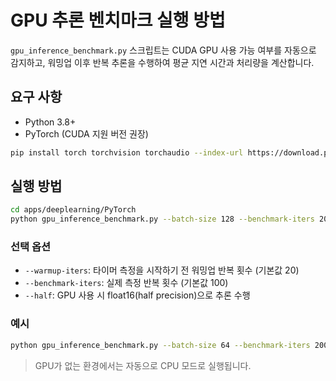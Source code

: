 # GPU 추론 벤치마크 실행 방법

`gpu_inference_benchmark.py` 스크립트는 CUDA GPU 사용 가능 여부를 자동으로 감지하고, 워밍업 이후 반복 추론을 수행하여 평균 지연 시간과 처리량을 계산합니다.

## 요구 사항
- Python 3.8+
- PyTorch (CUDA 지원 버전 권장)

```bash
pip install torch torchvision torchaudio --index-url https://download.pytorch.org/whl/cu118
```

## 실행 방법
```bash
cd apps/deeplearning/PyTorch
python gpu_inference_benchmark.py --batch-size 128 --benchmark-iters 200
```

### 선택 옵션
- `--warmup-iters`: 타이머 측정을 시작하기 전 워밍업 반복 횟수 (기본값 20)
- `--benchmark-iters`: 실제 측정 반복 횟수 (기본값 100)
- `--half`: GPU 사용 시 float16(half precision)으로 추론 수행

### 예시
```bash
python gpu_inference_benchmark.py --batch-size 64 --benchmark-iters 200 --half
```

> GPU가 없는 환경에서는 자동으로 CPU 모드로 실행됩니다.

